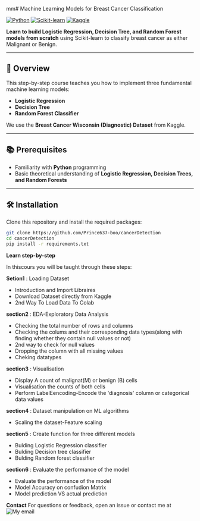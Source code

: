 mm# Machine Learning Models for Breast Cancer Classification

[![Python](https://img.shields.io/badge/Python-3.8%2B-blue)](https://www.python.org/)
[![Scikit-learn](https://img.shields.io/badge/Scikit--learn-1.0%2B-orange)](https://scikit-learn.org/)
[![Kaggle](https://img.shields.io/badge/Dataset-Kaggle-green)](https://www.kaggle.com/)


**Learn to build Logistic Regression, Decision Tree, and Random Forest models from scratch** using Scikit-learn to classify breast cancer as either Malignant or Benign.

---

## 📌 Overview
This step-by-step course teaches you how to implement three fundamental machine learning models:
- **Logistic Regression**
- **Decision Tree**
- **Random Forest Classifier**

We use the **Breast Cancer Wisconsin (Diagnostic) Dataset** from Kaggle.

---

## 📚 Prerequisites
- Familiarity with **Python** programming
- Basic theoretical understanding of **Logistic Regression, Decision Trees, and Random Forests**

---

## 🛠 Installation
Clone this repository and install the required packages:
```bash
git clone https://github.com/Prince637-boo/cancerDetection
cd cancerDetection
pip install -r requirements.txt
```

**Learn step-by-step**

In thiscours you will be taught through these steps:

**Setion1** : Loading Dataset
-  Introduction and Import Libraires
-  Download Dataset directly from Kaggle
-  2nd Way To Load Data To Colab
   
**section2** : EDA-Exploratory Data Analysis
-  Checking the total number of rows and columns
-  Checking the colums and their corresponding data types(along with finding whether they contain null values or not)
-  2nd way to check for null values
-  Dropping the column with all missing values
-  Cheking datatypes

**section3** : Visualisation
-  Display A count of malignat(M) or benign (B) cells
-  Visualisation the counts of both cells
-  Perform LabelEencoding-Encode the 'diagnosis' column or categorical data values

**section4** : Dataset manipulation on ML algorithms
-  Scaling the dataset-Feature scaling

**section5** : Create function for three different models
-  Bulding Logistic Regression classifier
-  Bulding Decision tree classifier
-  Bulding Random forest classifier

**section6** : Evaluate the performance of the model 
-  Evaluate the performance of the model
-  Model Accuracy on confudion Matrix
-  Model prediction VS actual prediction

**Contact**
  For questions or feedback, open an issue or contact me at ![My email](i8674333@gmail.com.)
